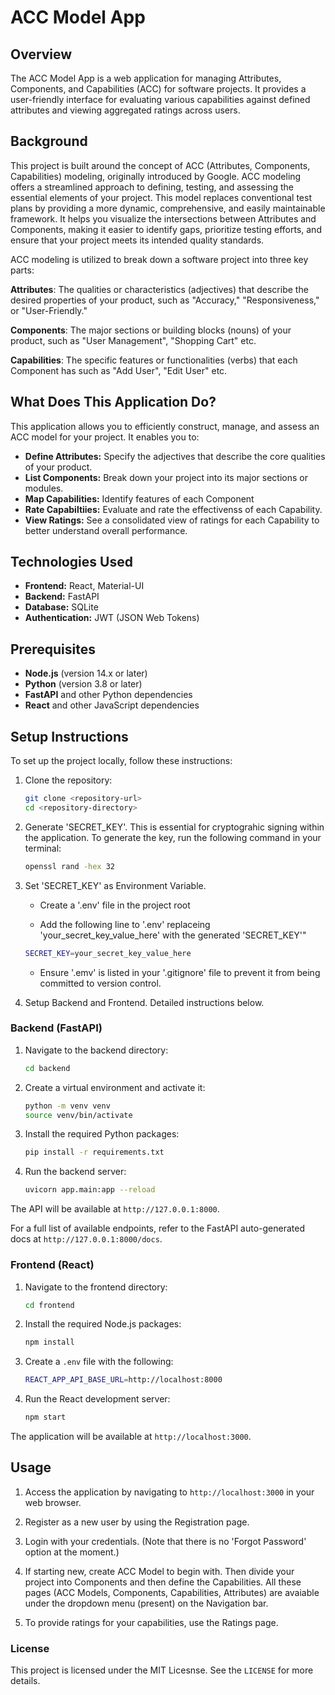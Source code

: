 # ACC Model App

## Overview

The ACC Model App is a web application for managing Attributes, Components, and Capabilities (ACC) for software projects. It provides a user-friendly interface for evaluating various capabilities against defined attributes and viewing aggregated ratings across users.

## Background

This project is built around the concept of ACC (Attributes, Components, Capabilities) modeling, originally introduced by Google. ACC modeling offers a streamlined approach to defining, testing, and assessing the essential elements of your project. This model replaces conventional test plans by providing a more dynamic, comprehensive, and easily maintainable framework. It helps you visualize the intersections between Attributes and Components, making it easier to identify gaps, prioritize testing efforts, and ensure that your project meets its intended quality standards.

ACC modeling is utilized to break down a software project into three key parts:

**Attributes**: The qualities or characteristics (adjectives) that describe the desired properties of your product, such as "Accuracy," "Responsiveness," or "User-Friendly."

**Components**: The major sections or building blocks (nouns) of your product, such as "User Management", "Shopping Cart" etc.

**Capabilities**: The specific features or functionalities (verbs) that each Component has such as "Add User", "Edit User" etc. 


## What Does This Application Do?
This application allows you to efficiently construct, manage, and assess an ACC model for your project. It enables you to:

- **Define Attributes:** Specify the adjectives that describe the core qualities of your product.
- **List Components:** Break down your project into its major sections or modules.
- **Map Capabilities:** Identify features of each Component
- **Rate Capabiltiies:** Evaluate and rate the effectivenss of each Capability.
- **View Ratings:** See a consolidated view of ratings for each Capability to better understand overall performance.

## Technologies Used
- **Frontend:** React, Material-UI
- **Backend:** FastAPI
- **Database:** SQLite
- **Authentication:** JWT (JSON Web Tokens)

## Prerequisites
- **Node.js** (version 14.x or later)
- **Python** (version 3.8 or later)
- **FastAPI** and other Python dependencies
- **React** and other JavaScript dependencies


## Setup Instructions
To set up the project locally, follow these instructions:

1. Clone the repository:
   ```bash
   git clone <repository-url>
   cd <repository-directory>

2. Generate 'SECRET_KEY'.
   This is essential for cryptograhic signing within the application. To generate the key, run the following command in your terminal:

   ```bash
   openssl rand -hex 32
   ```
   
3. Set 'SECRET_KEY' as Environment Variable.
   * Create a '.env' file in the project root
   
   * Add the following line to '.env' replaceing 'your_secret_key_value_here' with the generated 'SECRET_KEY'"

   ```bash
   SECRET_KEY=your_secret_key_value_here
   ```
   * Ensure '.emv' is listed in your '.gitignore' file to prevent it from being committed to version control.


2. Setup Backend and Frontend. Detailed instructions below.

### Backend (FastAPI)

1. Navigate to the backend directory:
    ```bash
    cd backend

2. Create a virtual environment and activate it:
    ```bash
    python -m venv venv
    source venv/bin/activate 

3. Install the required Python packages:
    ```bash
    pip install -r requirements.txt

4. Run the backend server:
    ```bash
    uvicorn app.main:app --reload

The API will be available at `http://127.0.0.1:8000`. 

For a full list of available endpoints, refer to the FastAPI auto-generated docs at `http://127.0.0.1:8000/docs`.

### Frontend (React)

1. Navigate to the frontend directory:
    ```bash
    cd frontend

2. Install the required Node.js packages:
    ```bash
    npm install

3. Create a `.env` file with the following:
    ```bash
    REACT_APP_API_BASE_URL=http://localhost:8000

4. Run the React development server:
    ```bash
    npm start

The application will be available at `http://localhost:3000`.

## Usage
1. Access the application by navigating to `http://localhost:3000` in your web browser.

2. Register as a new user by using the Registration page.

3. Login with your credentials. (Note that there is no 'Forgot Password' option at the moment.)

4. If starting new, create ACC Model to begin with. Then divide your project into Components and then define the Capabilities. All these pages (ACC Models, Components, Capabilities, Attributes) are avaiable under the dropdown menu (present) on the Navigation bar.

5. To provide ratings for your capabilities, use the Ratings page. 


### License

This project is licensed under the MIT Licesnse. See the `LICENSE` for more details.

